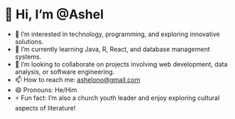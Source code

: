 # 👋 Hi, I’m @Ashel
- 👀 I’m interested in technology, programming, and exploring innovative solutions.
- 🌱 I’m currently learning Java, R, React, and database management systems.
- 💞️ I’m looking to collaborate on projects involving web development, data analysis, or software engineering.
- 📫 How to reach me: ashelono@gmail.com
- 😄 Pronouns: He/Him
- ⚡ Fun fact: I’m also a church youth leader and enjoy exploring cultural aspects of literature!


<!---
AshelOno/AshelOno is a ✨ special ✨ repository because its `README.md` (this file) appears on your GitHub profile.
You can click the Preview link to take a look at your changes.
--->
